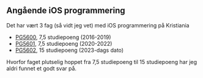 ## Angående iOS programmering
Det har vært 3 fag (så vidt jeg vet) med iOS programmering på Kristiania
- [PG5600](https://www.kristiania.no/en/syllabus/school-of-economics-innovation-and-technology/first-cycle-degree/pg5600/ios-programming/), 7,5 studiepoeng (2016-2019)
- [PG5601](https://www.kristiania.no/en/syllabus/school-of-economics-innovation-and-technology/first-cycle-degree/pg5601/ios-programming/), 7,5 studiepoeng (2020-2022)
- [PG5602](https://www.kristiania.no/en/syllabus/school-of-economics-innovation-and-technology/first-cycle-degree/pg5602/ios-programming/), 15 studiepoeng (2023-dags dato)

Hvorfor faget plutselig hoppet fra 7,5 studiepoeng til 15 studiepoeng har jeg aldri funnet et godt svar på.
